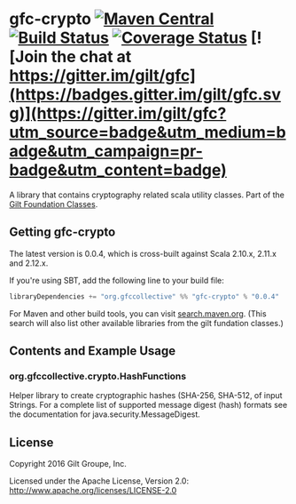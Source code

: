 # gfc-crypto  [![Maven Central](https://maven-badges.herokuapp.com/maven-central/org.gfccollective/gfc-crypto_2.12/badge.svg?style=plastic)](https://maven-badges.herokuapp.com/maven-central/org.gfccollective/gfc-crypto_2.12) [![Build Status](https://travis-ci.org/gilt/gfc-crypto.svg?branch=master)](https://travis-ci.org/gilt/gfc-crypto) [![Coverage Status](https://coveralls.io/repos/gilt/gfc-crypto/badge.svg?branch=master&service=github)](https://coveralls.io/github/gilt/gfc-crypto?branch=master) [![Join the chat at https://gitter.im/gilt/gfc](https://badges.gitter.im/gilt/gfc.svg)](https://gitter.im/gilt/gfc?utm_source=badge&utm_medium=badge&utm_campaign=pr-badge&utm_content=badge)

A library that contains cryptography related scala utility classes. Part of the [Gilt Foundation Classes](https://github.com/gilt?q=gfc).

## Getting gfc-crypto

The latest version is 0.0.4, which is cross-built against Scala 2.10.x, 2.11.x and 2.12.x.

If you're using SBT, add the following line to your build file:

```scala
libraryDependencies += "org.gfccollective" %% "gfc-crypto" % "0.0.4"
```

For Maven and other build tools, you can visit [search.maven.org](http://search.maven.org/#search%7Cga%7C1%7Corg.gfccollective%20gfc).
(This search will also list other available libraries from the gilt fundation classes.)

## Contents and Example Usage

### org.gfccollective.crypto.HashFunctions

Helper library to create cryptographic hashes (SHA-256, SHA-512, of input Strings. For a complete list of supported
message digest (hash) formats see the documentation for java.security.MessageDigest.

## License
Copyright 2016 Gilt Groupe, Inc.

Licensed under the Apache License, Version 2.0: http://www.apache.org/licenses/LICENSE-2.0
